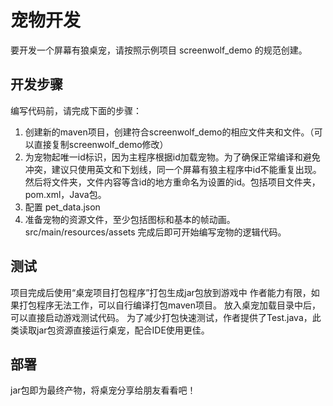 # 宠物开发
要开发一个屏幕有狼桌宠，请按照示例项目 screenwolf_demo 的规范创建。

## 开发步骤
编写代码前，请完成下面的步骤：
1. 创建新的maven项目，创建符合screenwolf_demo的相应文件夹和文件。（可以直接复制screenwolf_demo修改）
2. 为宠物起唯一id标识，因为主程序根据id加载宠物。为了确保正常编译和避免冲突，建议只使用英文和下划线，同一个屏幕有狼主程序中id不能重复出现。然后将文件夹，文件内容等含id的地方重命名为设置的id。包括项目文件夹，pom.xml，Java包。
3. 配置 pet_data.json
4. 准备宠物的资源文件，至少包括图标和基本的帧动画。 src/main/resources/assets
完成后即可开始编写宠物的逻辑代码。

## 测试
项目完成后使用“桌宠项目打包程序”打包生成jar包放到游戏中
作者能力有限，如果打包程序无法工作，可以自行编译打包maven项目。
放入桌宠加载目录中后，可以直接启动游戏测试代码。
为了减少打包快速测试，作者提供了Test.java，此类读取jar包资源直接运行桌宠，配合IDE使用更佳。

## 部署
jar包即为最终产物，将桌宠分享给朋友看看吧！
